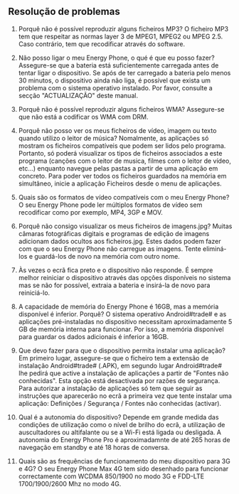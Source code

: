## Resolução de problemas

1.	Porquê não é possível reproduzir alguns ficheiros MP3? O ficheiro MP3 tem que respeitar as normas layer 3 de MPEG1, MPEG2 ou MPEG 2.5. Caso contrário, tem que recodificar através do software.

2.	Não posso ligar o meu Energy Phone, o qué é que eu posso fazer?
Assegure-se que a bateria está suficientemente carregada antes de tentar ligar o dispositivo. Se após de ter carregado a bateria pelo menos 30 minutos, o dispositivo ainda não liga, é possível que exista um problema com o sistema operativo instalado. Por favor, consulte a secção "ACTUALIZAÇÃO" deste manual.

3.	Porquê não é possível reproduzir alguns ficheiros WMA?
Assegure-se que não está a codificar os WMA com DRM.

4.	Porquê não posso ver os meus ficheiros de vídeo, imagem ou texto quando utilizo o leitor de música?
Nomalmente, as aplicações só mostram os ficheiros compatíveis que podem ser lidos pelo programa. Portanto, só poderá visualizar os tipos de ficheiros associados a este programa (canções com o leitor de musica, filmes com o leitor de vídeo, etc...) enquanto navegue pelas pastas a partir de uma aplicação em concreto. Para poder ver todos os ficheiros guardados na memória em simultâneo, inicie a aplicação Ficheiros desde o menu de aplicações.

5.	Quais são os formatos de vídeo compatíveis com o meu Energy Phone?
O seu Energy Phone pode ler múltiplos formatos de vídeo sem recodificar como por exemplo, MP4, 3GP e MOV.

6.	Porquê não consigo visualizar os meus ficheiros de imagens.jpg?
Muitas câmaras fotográficas digitais e programas de edição de imagens adicionam dados ocultos aos ficheiros.jpg. Estes dados podem fazer com que o seu Energy Phone não carregue as imagens. Tente eliminá-los e guardá-los de novo na memória com outro nome.

7.	Às vezes o ecrã fica preto e o dispositivo não responde. É sempre melhor reiniciar o dispositivo através das opções disponíveis no sistema mas se não for possível, extraia a bateria e insirá-la de novo para reiniciá-lo.

8.	A capacidade de memória do Energy Phone é 16GB, mas a memória disponível é inferior. Porquê?
O sistema operativo Android#trade# e as aplicações pré-instaladas no dispositivo necessitam aproximadamente 5 GB de memória interna para funcionar. Por isso, a memória disponível para guardar os dados adicionais é inferior a 16GB.

9.	Que devo fazer para que o dispositivo permita instalar uma aplicação?
Em primeiro lugar, assegure-se que o ficheiro tem a extensão de instalação Android#trade# (.APK), em segundo lugar Android#trade# lhe pedirá que active a instalação de aplicações a partir de "Fontes não conhecidas". Esta opção está desactivada por razões de segurança.
Para autorizar a instalação de aplicações só tem que seguir as instruções que aparecerão no ecrã a primeira vez que tente instalar uma aplicação: Definições / Segurança / Fontes não conhecidas (activar).

10.	Qual é a autonomia do dispositivo?
Depende em grande medida das condições de utilização como o nível de brilho do ecrã, a utilização de auscultadores ou altifalante ou se a Wi-Fi está ligada ou desligada. A autonomia do Energy Phone Pro é aproximadamnte de até 265 horas de navegação em standby e até 18 horas de conversa.

11. Quais são as frequências de funcionamento do meu dispositivo para 3G e 4G? O seu Energy Phone Max 4G tem sido desenhado para funcionar correctamente com WCDMA 850/1900 no modo 3G e FDD-LTE 1700/1900/2600 Mhz no modo 4G.


